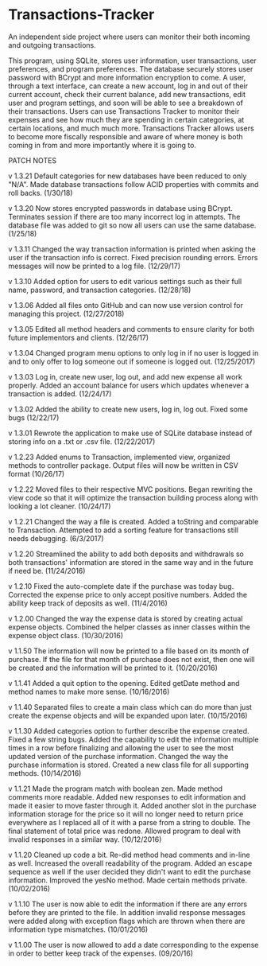 # Transactions-Tracker
An independent side project where users can monitor their both incoming and outgoing transactions.
	
This program, using SQLite, stores user information, user transactions, user preferences, and 
program preferences. The database securely stores user password with BCrypt and more information
encryption to come. A user, through a text interface, can create a new account, log in and out of 
their current account, check their current balance, add new transactions, edit user and program 
settings, and soon will be able to see a breakdown of their transactions. Users can use 
Transactions Tracker to monitor their expenses and see how much they are spending in certain 
categories, at certain locations, and much much more. Transactions Tracker allows users to become 
more fiscally responsible and aware of where money is both coming in from and more importantly 
where it is going to.

PATCH NOTES

v 1.3.21 Default categories for new databases have been reduced to only "N/A". Made database
	transactions follow ACID properties with commits and roll backs. (1/30/18)

v 1.3.20 Now stores encrypted passwords in database using BCrypt. Terminates session if there are 
	too many incorrect log in attempts. The database file was added to git so now all users can use 
	the same database. (1/25/18)

v 1.3.11 Changed the way transaction information is printed when asking the user if the transaction
	info is correct. Fixed precision rounding errors. Errors messages will now be printed to a log 
	file. (12/29/17)

v 1.3.10 Added option for users to edit various settings such as their full name, password, and
	transaction categories. (12/28/18)
	
v 1.3.06 Added all files onto GitHub and can now use version control for managing this project.
	(12/27/2018)

v 1.3.05 Edited all method headers and comments to ensure clarity for both future implementors and
	clients. (12/26/17)

v 1.3.04 Changed program menu options to only log in if no user is logged in and to only offer
	to log someone out if someone is logged out. (12/25/2017)

v 1.3.03 Log in, create new user, log out, and add new expense all work properly. Added an
	account balance for users which updates whenever a transaction is added. (12/24/17)

v 1.3.02 Added the ability to create new users, log in, log out. Fixed some bugs (12/22/17)

v 1.3.01 Rewrote the application to make use of SQLite database instead of storing info on a 
	.txt or .csv file. (12/22/2017)

v 1.2.23 Added enums to Transaction, implemented view, organized methods to controller package. 
	Output files will now be written in CSV format (10/26/17)

v 1.2.22 Moved files to their respective MVC positions. Began rewriting the view code so that
	it will optimize the transaction building process along with looking a lot cleaner. (10/24/17)

v 1.2.21 Changed the way a file is created. Added a toString and comparable to
 	 Transaction. Attempted to add a sorting feature for transactions still 
 	 needs debugging. (6/3/2017)

v 1.2.20 Streamlined the ability to add both deposits and withdrawals so both
     transactions' information are stored in the same way and in the future
     if need be. (11/24/2016)

v 1.2.10 Fixed the auto-complete date if the purchase was today bug. Corrected
     the expense price to only accept positive numbers. Added the ability
     keep track of deposits as well. (11/4/2016)

v 1.2.00 Changed the way the expense data is stored by creating actual expense 
     objects. Combined the helper classes as inner classes within the 
     expense object class. (10/30/2016)

v 1.1.50 The information will now be printed to a file based on its month of
     purchase. If the file for that month of purchase does not exist, then
     one will be created and the information will be printed to it. 
     (10/20/2016)

v 1.1.41 Added a quit option to the opening. Edited getDate method and method 
     names to make more sense. (10/16/2016)

v 1.1.40 Separated files to create a main class which can do more than just
     create the expense objects and will be expanded upon later. 
     (10/15/2016)

v 1.1.30  Added categories option to further describe the expense created. 
      Fixed a few string bugs. Added the capability to edit the information
      multiple times in a row before finalizing and allowing the user to
      see the most updated version of the purchase information. Changed the
      way the purchase information is stored. Created a new class file for
      all supporting methods. (10/14/2016)

v 1.1.21  Made the program match with boolean zen. Made method comments more
      readable. Added new responses to edit information and made it easier
      to move faster through it. Added another slot in the purchase 
      information storage for the price so it will no longer need to return
      price everywhere as I replaced all of it with a parse from a string 
      to double. The final statement of total price was redone. Allowed
      program to deal with invalid responses in a similar way.
      (10/12/2016)

v 1.1.20  Cleaned up code a bit. Re-did method head comments and in-line
      as well. Increased the overall readability of the program. Added an
      escape sequence as well if the user decided they didn't want to edit
      the purchase information. Improved the yesNo method. Made certain
      methods private. (10/02/2016)

v 1.1.10  The user is now able to edit the information if there are any errors 
      before they are printed to the file. In addition invalid response 
      messages were added along with exception flags which are thrown when 
      there are information type mismatches. (10/01/2016)

v 1.1.00  The user is now allowed to add a date corresponding to the expense in
      order to better keep track of the expenses. (09/20/16)
